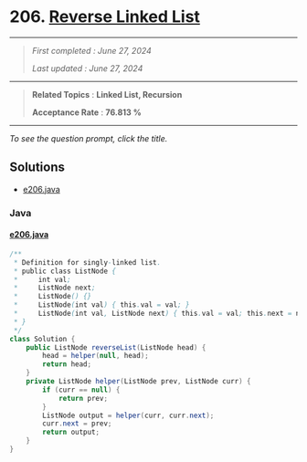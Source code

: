 # 206. [Reverse Linked List](<https://leetcode.com/problems/reverse-linked-list>)

------

> *First completed : June 27, 2024*
>
> *Last updated : June 27, 2024*


------

> **Related Topics** : **Linked List, Recursion**
>
> **Acceptance Rate** : **76.813 %**


------

*To see the question prompt, click the title.*

## Solutions

- [e206.java](<../my-submissions/e206.java>)
### Java
#### [e206.java](<../my-submissions/e206.java>)
```Java
/**
 * Definition for singly-linked list.
 * public class ListNode {
 *     int val;
 *     ListNode next;
 *     ListNode() {}
 *     ListNode(int val) { this.val = val; }
 *     ListNode(int val, ListNode next) { this.val = val; this.next = next; }
 * }
 */
class Solution {
    public ListNode reverseList(ListNode head) {
        head = helper(null, head);
        return head;
    }
    private ListNode helper(ListNode prev, ListNode curr) {
        if (curr == null) {
            return prev;
        }
        ListNode output = helper(curr, curr.next);
        curr.next = prev;
        return output; 
    }
}
```

